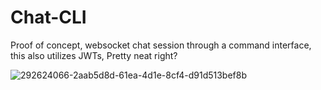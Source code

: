 # Chat-CLI
Proof of concept, websocket chat session through a command interface, this also utilizes JWTs, Pretty neat right?

![292624066-2aab5d8d-61ea-4d1e-8cf4-d91d513bef8b](https://github.com/new1479/Chat-CLI/assets/93484868/5285407c-fe74-465c-bf67-0a45f14bde69)
